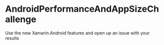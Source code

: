 # AndroidPerformanceAndAppSizeChallenge
Use the new Xamarin.Android features and open up an issue with your results
